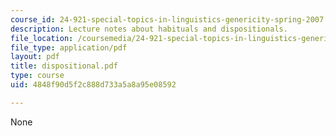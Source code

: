 ```yaml
---
course_id: 24-921-special-topics-in-linguistics-genericity-spring-2007
description: Lecture notes about habituals and dispositionals.
file_location: /coursemedia/24-921-special-topics-in-linguistics-genericity-spring-2007/4848f90d5f2c888d733a5a8a95e08592_dispositional.pdf
file_type: application/pdf
layout: pdf
title: dispositional.pdf
type: course
uid: 4848f90d5f2c888d733a5a8a95e08592

---
```

None
